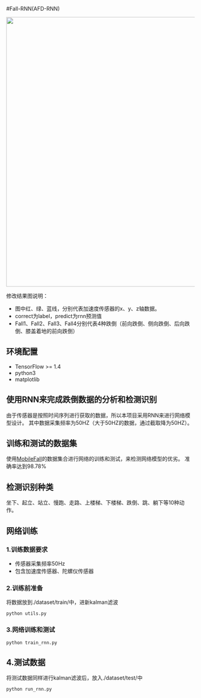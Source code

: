#Fall-RNN(AFD-RNN)

<p align="left">
<img src="https://github.com/chizhanyuefeng/Fall_Detection_for_RNN/blob/master/result/rnn.gif", width="720">
</p>

   修改结果图说明：

- 图中红、绿、蓝线，分别代表加速度传感器的x、y、z轴数据。
- correct为label，predict为rnn预测值
- Fall1、Fall2、Fall3、Fall4分别代表4种跌倒（前向跌倒、侧向跌倒、后向跌倒、膝盖着地的前向跌倒）


## 环境配置
- TensorFlow >= 1.4
- python3
- matplotlib

## 使用RNN来完成跌倒数据的分析和检测识别
由于传感器是按照时间序列进行获取的数据，所以本项目采用RNN来进行网络模型设计。
其中数据采集频率为50HZ（大于50HZ的数据，通过截取降为50HZ）。

## 训练和测试的数据集

使用[MobileFall](http://www.bmi.teicrete.gr/index.php/research/mobiact)的数据集合进行网络的训练和测试，来检测网络模型的优劣。
准确率达到98.78%

## 检测识别种类
坐下、起立、站立、慢跑、走路、上楼梯、下楼梯、跌倒、跳、躺下等10种动作。

## 网络训练

### 1.训练数据要求
- 传感器采集频率50Hz
- 包含加速度传感器、陀螺仪传感器

### 2.训练前准备
将数据放到./dataset/train/中，进新kalman滤波


    python utils.py

### 3.网络训练和测试
    
    python train_rnn.py
    
## 4.测试数据
将测试数据同样进行kalman滤波后，放入./dataset/test/中


    python run_rnn.py